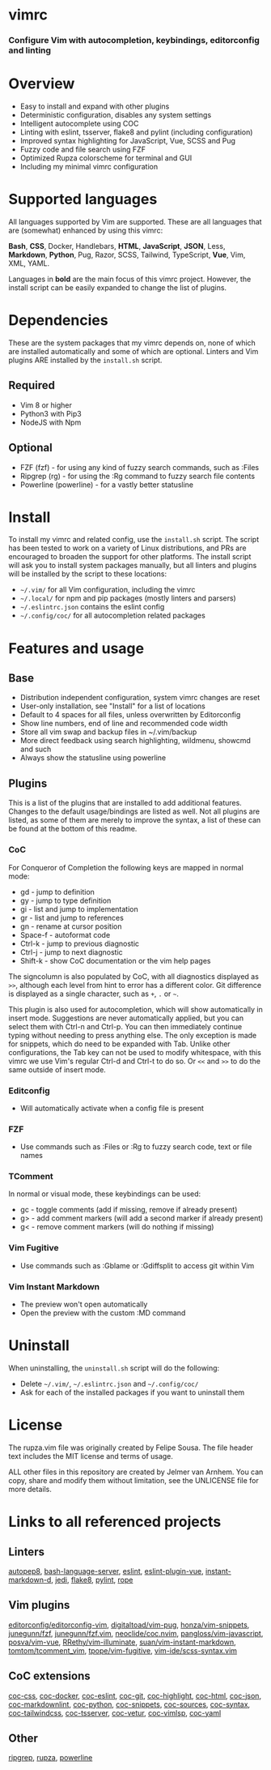vimrc
=====

### Configure Vim with autocompletion, keybindings, editorconfig and linting

# Overview

- Easy to install and expand with other plugins
- Deterministic configuration, disables any system settings
- Intelligent autocomplete using COC
- Linting with eslint, tsserver, flake8 and pylint (including configuration)
- Improved syntax highlighting for JavaScript, Vue, SCSS and Pug
- Fuzzy code and file search using FZF
- Optimized Rupza colorscheme for terminal and GUI
- Including my minimal vimrc configuration

# Supported languages

All languages supported by Vim are supported.
These are all languages that are (somewhat) enhanced by using this vimrc:

__Bash__, __CSS__, Docker, Handlebars, __HTML__, __JavaScript__, __JSON__, Less,
__Markdown__, __Python__, Pug, Razor, SCSS, Tailwind, TypeScript, __Vue__, Vim,
XML, YAML.

Languages in __bold__ are the main focus of this vimrc project.
However, the install script can be easily expanded to change the list of plugins.

# Dependencies

These are the system packages that my vimrc depends on,
none of which are installed automatically and some of which are optional.
Linters and Vim plugins ARE installed by the `install.sh` script.

## Required

- Vim 8 or higher
- Python3 with Pip3
- NodeJS with Npm

## Optional

- FZF (fzf) - for using any kind of fuzzy search commands, such as :Files
- Ripgrep (rg) - for using the :Rg command to fuzzy search file contents
- Powerline (powerline) - for a vastly better statusline

# Install

To install my vimrc and related config, use the `install.sh` script.
The script has been tested to work on a variety of Linux distributions,
and PRs are encouraged to broaden the support for other platforms.
The install script will ask you to install system packages manually,
but all linters and plugins will be installed by the script to these locations:

- `~/.vim/` for all Vim configuration, including the vimrc
- `~/.local/` for npm and pip packages (mostly linters and parsers)
- `~/.eslintrc.json` contains the eslint config
- `~/.config/coc/` for all autocompletion related packages

# Features and usage

## Base

- Distribution independent configuration, system vimrc changes are reset
- User-only installation, see "Install" for a list of locations
- Default to 4 spaces for all files, unless overwritten by Editorconfig
- Show line numbers, end of line and recommended code width
- Store all vim swap and backup files in ~/.vim/backup
- More direct feedback using search highlighting, wildmenu, showcmd and such
- Always show the statusline using powerline

## Plugins

This is a list of the plugins that are installed to add additional features.
Changes to the default usage/bindings are listed as well.
Not all plugins are listed, as some of them are merely to improve the syntax,
a list of these can be found at the bottom of this readme.

### CoC

For Conqueror of Completion the following keys are mapped in normal mode:

- gd - jump to definition
- gy - jump to type definition
- gi - list and jump to implementation
- gr - list and jump to references
- gn - rename at cursor position
- Space-f - autoformat code
- Ctrl-k - jump to previous diagnostic
- Ctrl-j - jump to next diagnostic
- Shift-k - show CoC documentation or the vim help pages

The signcolumn is also populated by CoC, with all diagnostics displayed as `>>`,
although each level from hint to error has a different color.
Git difference is displayed as a single character, such as `+`, `.` or `~`.

This plugin is also used for autocompletion, which will show automatically in insert mode.
Suggestions are never automatically applied, but you can select them with Ctrl-n and Ctrl-p.
You can then immediately continue typing without needing to press anything else.
The only exception is made for snippets, which do need to be expanded with Tab.
Unlike other configurations, the Tab key can not be used to modify whitespace,
with this vimrc we use Vim's regular Ctrl-d and Ctrl-t to do so.
Or `<<` and `>>` to do the same outside of insert mode.

### Editconfig

- Will automatically activate when a config file is present

### FZF

- Use commands such as :Files or :Rg to fuzzy search code, text or file names

### TComment

In normal or visual mode, these keybindings can be used:

- gc - toggle comments (add if missing, remove if already present)
- g> - add comment markers (will add a second marker if already present)
- g< - remove comment markers (will do nothing if missing)

### Vim Fugitive

- Use commands such as :Gblame or :Gdiffsplit to access git within Vim

### Vim Instant Markdown

- The preview won't open automatically
- Open the preview with the custom :MD command

# Uninstall

When uninstalling, the `uninstall.sh` script will do the following:

- Delete `~/.vim/`, `~/.eslintrc.json` and `~/.config/coc/`
- Ask for each of the installed packages if you want to uninstall them

# License

The rupza.vim file was originally created by Felipe Sousa.
The file header text includes the MIT license and terms of usage.

ALL other files in this repository are created by Jelmer van Arnhem.
You can copy, share and modify them without limitation,
see the UNLICENSE file for more details.

# Links to all referenced projects

## Linters

[autopep8](https://github.com/hhatto/autopep8),
[bash-language-server](https://github.com/mads-hartmann/bash-language-server),
[eslint](https://github.com/eslint/eslint),
[eslint-plugin-vue](https://github.com/vuejs/eslint-plugin-vue),
[instant-markdown-d](https://github.com/suan/instant-markdown-d),
[jedi](https://github.com/davidhalter/jedi),
[flake8](https://gitlab.com/pycqa/flake8),
[pylint](https://github.com/PyCQA/pylint),
[rope](https://github.com/python-rope/rope)

## Vim plugins

[editorconfig/editorconfig-vim](https://github.com/editorconfig/editorconfig-vim),
[digitaltoad/vim-pug](https://github.com/digitaltoad/vim-pug),
[honza/vim-snippets](https://github.com/honza/vim-snippets),
[junegunn/fzf](https://github.com/junegunn/fzf),
[junegunn/fzf.vim](https://github.com/junegunn/fzf.vim),
[neoclide/coc.nvim](https://github.com/neoclide/coc.nvim),
[pangloss/vim-javascript](https://github.com/pangloss/vim-javascript),
[posva/vim-vue](https://github.com/posva/vim-vue),
[RRethy/vim-illuminate](https://github.com/RRethy/vim-illuminate),
[suan/vim-instant-markdown](https://github.com/suan/vim-instant-markdown),
[tomtom/tcomment\_vim](https://github.com/tomtom/tcomment_vim),
[tpope/vim-fugitive](https://github.com/tpope/vim-fugitive),
[vim-ide/scss-syntax.vim](https://github.com/vim-ide/scss-syntax.vim)

## CoC extensions

[coc-css](https://github.com/neoclide/coc-css),
[coc-docker](https://github.com/josa42/coc-docker),
[coc-eslint](https://github.com/neoclide/coc-eslint),
[coc-git](https://github.com/neoclide/coc-git),
[coc-highlight](https://github.com/neoclide/coc-highlight),
[coc-html](https://github.com/neoclide/coc-html),
[coc-json](https://github.com/neoclide/coc-json),
[coc-markdownlint](https://github.com/fannheyward/coc-markdownlint),
[coc-python](https://github.com/neoclide/coc-python),
[coc-snippets](https://github.com/neoclide/coc-snippets),
[coc-sources](https://github.com/neoclide/coc-sources),
[coc-syntax](https://github.com/neoclide/coc-sources),
[coc-tailwindcss](https://github.com/iamcco/coc-tailwindcss),
[coc-tsserver](https://github.com/neoclide/coc-tsserver),
[coc-vetur](https://github.com/neoclide/coc-vetur),
[coc-vimlsp](https://github.com/iamcco/coc-vimlsp),
[coc-yaml](https://github.com/neoclide/coc-yaml)

## Other

[ripgrep](https://github.com/BurntSushi/ripgrep),
[rupza](https://github.com/felipesousa/rupza),
[powerline](https://github.com/powerline/powerline)
